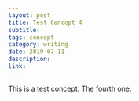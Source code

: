 ```yaml
---
layout: post
title: Test Concept 4
subtitle:
tags: concept
category: writing
date: 2019-07-11
description:
link:
---
```

This is a test concept. The fourth one.
